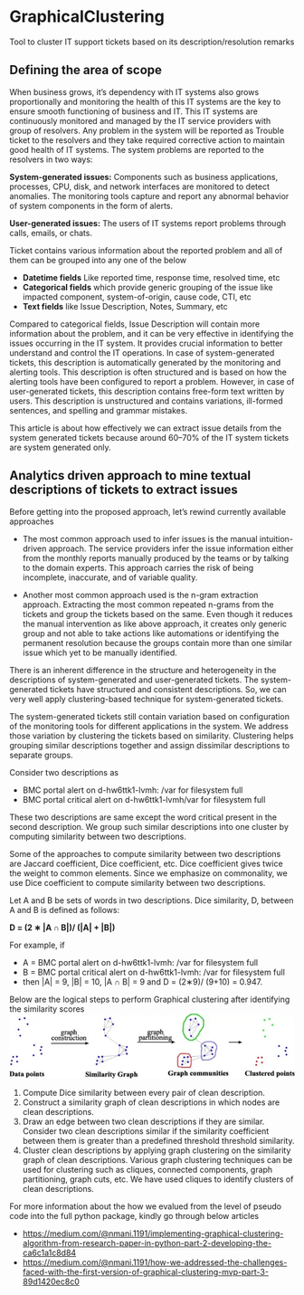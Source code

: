 # GraphicalClustering
Tool to cluster IT support tickets based on its description/resolution remarks

## Defining the area of scope
When business grows, it’s dependency with IT systems also grows proportionally and monitoring the health of this IT systems are the key to ensure smooth functioning of business and IT. This IT systems are continuously monitored and managed by the IT service providers with group of resolvers. Any problem in the system will be reported as Trouble ticket to the resolvers and they take required corrective action to maintain good health of IT systems. The system problems are reported to the resolvers in two ways:

**System-generated issues:** Components such as business applications, processes, CPU, disk, and network interfaces are monitored to detect anomalies. The monitoring tools capture and report any abnormal behavior of system components in the form of alerts.

**User-generated issues:** The users of IT systems report problems through calls, emails, or chats.

Ticket contains various information about the reported problem and all of them can be grouped into any one of the below
* **Datetime fields** Like reported time, response time, resolved time, etc
* **Categorical fields** which provide generic grouping of the issue like impacted component, system-of-origin, cause code, CTI, etc
* **Text fields** like Issue Description, Notes, Summary, etc

Compared to categorical fields, Issue Description will contain more information about the problem, and it can be very effective in identifying the issues occurring in the IT system. It provides crucial information to better understand and control the IT operations. In case of system-generated tickets, this description is automatically generated by the monitoring and alerting tools. This description is often structured and is based on how the alerting tools have been configured to report a problem. However, in case of user-generated tickets, this description contains free-form text written by users. This description is unstructured and contains variations, ill-formed sentences, and spelling and grammar mistakes.

This article is about how effectively we can extract issue details from the system generated tickets because around 60–70% of the IT system tickets are system generated only.

## Analytics driven approach to mine textual descriptions of tickets to extract issues

Before getting into the proposed approach, let’s rewind currently available approaches

* The most common approach used to infer issues is the manual intuition-driven approach. The service providers infer the issue information either from the monthly reports manually produced by the teams or by talking to the domain experts. This approach carries the risk of being incomplete, inaccurate, and of variable quality.

* Another most common approach used is the n-gram extraction approach. Extracting the most common repeated n-grams from the tickets and group the tickets based on the same. Even though it reduces the manual intervention as like above approach, it creates only generic group and not able to take actions like automations or identifying the permanent resolution because the groups contain more than one similar issue which yet to be manually identified.

There is an inherent difference in the structure and heterogeneity in the descriptions of system-generated and user-generated tickets. The system-generated tickets have structured and consistent descriptions. So, we can very well apply clustering-based technique for system-generated tickets.

The system-generated tickets still contain variation based on configuration of the monitoring tools for different applications in the system. We address those variation by clustering the tickets based on similarity. Clustering helps grouping similar descriptions together and assign dissimilar descriptions to separate groups.

Consider two descriptions as

* BMC portal alert on d-hw6ttk1-lvmh: /var for filesystem full
* BMC portal critical alert on d-hw6ttk1-lvmh/var for filesystem full

These two descriptions are same except the word critical present in the second description. We group such similar descriptions into one cluster by computing similarity between two descriptions.

Some of the approaches to compute similarity between two descriptions are Jaccard coefficient, Dice coefficient, etc. Dice coefficient gives twice the weight to common elements. Since we emphasize on commonality, we use Dice coefficient to compute similarity between two descriptions.

Let A and B be sets of words in two descriptions. Dice similarity, D, between A and B is defined as follows:

**D = (2 ∗ |A ∩ B|)/ (|A| + |B|)**

For example, if
* A = BMC portal alert on d-hw6ttk1-lvmh: /var for filesystem full
* B = BMC portal critical alert on d-hw6ttk1-lvmh: /var for filesystem full
* then |A| = 9, |B| = 10, |A ∩ B| = 9 and D = (2∗9)/ (9+10) = 0.947.

Below are the logical steps to perform Graphical clustering after identifying the similarity scores
![alt text](https://github.com/nmani1191/GraphicalClustering/blob/main/Graphical_Clustering_flow.jpg?raw=true)

1. Compute Dice similarity between every pair of clean description.
2. Construct a similarity graph of clean descriptions in which nodes are clean descriptions.
3. Draw an edge between two clean descriptions if they are similar. Consider two clean descriptions similar if the similarity coefficient between them is greater than a predefined threshold threshold similarity.
4. Cluster clean descriptions by applying graph clustering on the similarity graph of clean descriptions. Various graph clustering techniques can be used for clustering such as cliques, connected components, graph partitioning, graph cuts, etc. We have used cliques to identify clusters of clean descriptions.

For more information about the how we evalued from the level of pseudo code into the full python package, kindly go through below articles

* https://medium.com/@nmani.1191/implementing-graphical-clustering-algorithm-from-research-paper-in-python-part-2-developing-the-ca6c1a1c8d84
* https://medium.com/@nmani.1191/how-we-addressed-the-challenges-faced-with-the-first-version-of-graphical-clustering-mvp-part-3-89d1420ec8c0
